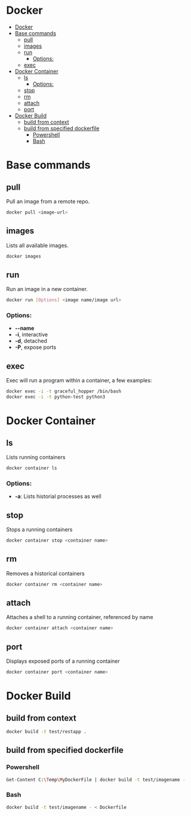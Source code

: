 # Docker
<!--ts-->
   * [Docker](docker.md#docker)
   * [Base commands](docker.md#base-commands)
      * [pull](docker.md#pull)
      * [images](docker.md#images)
      * [run](docker.md#run)
         * [Options:](docker.md#options)
      * [exec](docker.md#exec)
   * [Docker Container](docker.md#docker-container)
      * [ls](docker.md#ls)
         * [Options:](docker.md#options-1)
      * [stop](docker.md#stop)
      * [rm](docker.md#rm)
      * [attach](docker.md#attach)
      * [port](docker.md#port)
   * [Docker Build](docker.md#docker-build)
      * [build from context](docker.md#build-from-context)
      * [build from specified dockerfile](docker.md#build-from-specified-dockerfile)
         * [Powershell](docker.md#powershell)
         * [Bash](docker.md#bash)

<!-- Added by: runner, at: Wed Mar 31 10:56:20 UTC 2021 -->

<!--te-->

# Base commands

## pull

Pull an image from a remote repo.

```bash
docker pull <image-url>
```

## images

Lists all available images.

```bash
docker images
```

## run

Run an image in a new container.

```bash
docker run [Options] <image name/image url>
```

### Options:

- **--name** <string>
- **-i**, interactive
- **-d**, detached
- **-P**, expose ports

## exec

Exec will run a program within a container, a few examples:

```bash
docker exec -i -t graceful_hopper /bin/bash
docker exec -i -t python-test python3
```

# Docker Container

## ls

Lists running containers

```bash
docker container ls
```

### Options:

- **-a**: Lists historial processes as well

## stop

Stops a running containers

```bash
docker container stop <container name> 
```

## rm

Removes a historical containers

```bash
docker container rm <container name> 
```

## attach

Attaches a shell to a running container, referenced by name

```bash
docker container attach <container name> 
```

## port

Displays exposed ports of a running container

```bash
docker container port <container name> 
```

# Docker Build

## build from context
```bash
docker build -t test/restapp .
```

## build from specified dockerfile

### Powershell
```bash
Get-Content C:\Temp\MyDockerFile | docker build -t test/imagename -
```

### Bash
```bash
docker build -t test/imagename - < Dockerfile
```


